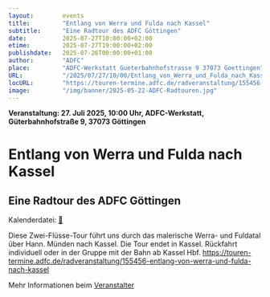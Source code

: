 ```yaml
---
layout:        events
title:         "Entlang von Werra und Fulda nach Kassel"
subtitle:      "Eine Radtour des ADFC Göttingen"
date:          2025-07-27T10:00:00+02:00
etime:         2025-07-27T19:00:00+02:00
publishdate:   2025-07-26T00:00:00+01:00
author:        "ADFC"
place:         "ADFC-Werkstatt Gueterbahnhofstrasse 9 37073 Goettingen"
URL:           "/2025/07/27/10/00/Entlang_von_Werra_und_Fulda_nach_Kassel"
locURL:        "https://touren-termine.adfc.de/radveranstaltung/155456-entlang-von-werra-und-fulda-nach-kassel"
image:         "/img/banner/2025-05-22-ADFC-Radtouren.jpg"
---
```


**Veranstaltung: 27. Juli 2025, 10:00 Uhr, ADFC-Werkstatt, Güterbahnhofstraße 9, 37073 Göttingen**

Entlang von Werra und Fulda nach Kassel
===========

Eine Radtour des ADFC Göttingen
-----------


Kalenderdatei: [📆](/ics/2025-07-27_10-00_entlang_von_werra_und_fulda_nach_kassel.ics)

Diese Zwei-Flüsse-Tour führt uns durch das malerische Werra- und Fuldatal über Hann. Münden nach Kassel. Die Tour endet in Kassel. Rückfahrt individuell oder in der Gruppe mit der Bahn ab Kassel Hbf.
https://touren-termine.adfc.de/radveranstaltung/155456-entlang-von-werra-und-fulda-nach-kassel

Mehr Informationen beim [Veranstalter](https://touren-termine.adfc.de/radveranstaltung/155456-entlang-von-werra-und-fulda-nach-kassel)
